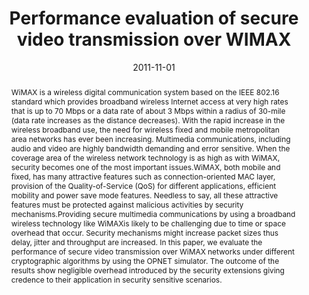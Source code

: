 ---
title: "Performance evaluation of secure video transmission over WIMAX"
abstract: "WiMAX is a wireless digital communication system based on the IEEE 802.16 standard which provides
broadband wireless Internet access at very high rates that is up to 70 Mbps or a data rate of about 3
Mbps within a radius of 30-mile (data rate increases as the distance decreases). With the rapid increase
in the wireless broadband use, the need for wireless fixed and mobile metropolitan area networks has
ever been increasing. Multimedia communications, including audio and video are highly bandwidth
demanding and error sensitive. When the coverage area of the wireless network technology is as high as
with WiMAX, security becomes one of the most important issues.WiMAX, both mobile and fixed, has
many attractive features such as connection-oriented MAC layer, provision of the Quality-of-Service
(QoS) for different applications, efficient mobility and power save mode features. Needless to say, all
these attractive features must be protected against malicious activities by security mechanisms.Providing
secure multimedia communications by using a broadband wireless technology like WiMAXis likely to be
challenging due to time or space overhead that occur. Security mechanisms might increase packet sizes
thus delay, jitter and throughput are increased. In this paper, we evaluate the performance of secure
video transmission over WiMAX networks under different cryptographic algorithms by using the OPNET
simulator. The outcome of the results show negligible overhead introduced by the security extensions
giving credence to their application in security sensitive scenarios."
collection: publications
permalink: /publication/ehtisham2011performance
date: 2011-11-01
venue: 'International Journal of Computer Networks and Communications'
paperurl: '/files/pdf/papers/ehtisham2011performance.pdf'
link: 'https://doi.org/10.1007/978-3-642-35155-6_3'
citation: 'Farrukh Ehtisham, Emmanouil Panaousis, Christos Politis (2011). 
	&quot;Performance evaluation of secure video transmission over WIMAX.&quot; 
	<i>International Journal of Computer Networks and Communications</i>.'
---
